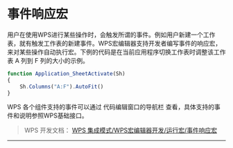 # 事件响应宏

用户在使用WPS进行某些操作时，会触发所谓的事件。例如用户新建一个工作表，就有触发工作表的新建事件。WPS宏编辑器支持开发者编写事件的响应宏，来对某些操作自动执行宏。下例的代码是在当前应用程序切换工作表时调整该工作表 A 列到 F 列的大小的示例。

``` JavaScript
function Application_SheetActivate(Sh)
{
    Sh.Columns("A:F").AutoFit()
}
```

WPS 各个组件支持的事件可以通过 代码编辑窗口的导航栏 查看，具体支持的事件和说明参照WPS基础接口。

> WPS 开发文档： [WPS 集成模式/WPS宏编辑器开发/运行宏/事件响应宏](https://qn.cache.wpscdn.cn/encs/doc/office_v19/topics/WPS%20%E9%9B%86%E6%88%90%E6%A8%A1%E5%BC%8F/WPS%E5%AE%8F%E7%BC%96%E8%BE%91%E5%99%A8%E5%BC%80%E5%8F%91/%E8%BF%90%E8%A1%8C%E5%AE%8F/%E4%BA%8B%E4%BB%B6%E5%93%8D%E5%BA%94%E5%AE%8F.html)

------------------------------------------------------------------------
